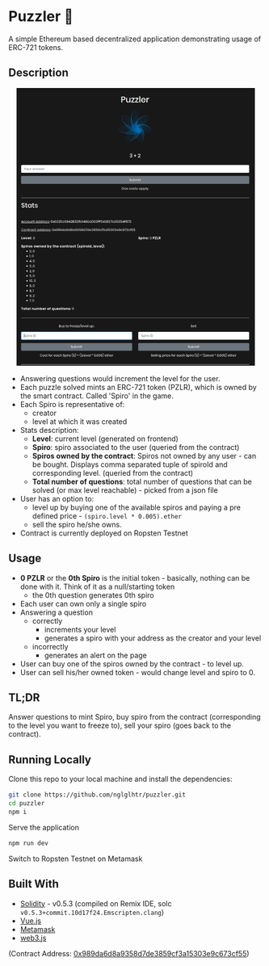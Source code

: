 # Puzzler :game_die:

A simple Ethereum based decentralized application demonstrating usage of ERC-721 tokens.

## Description

<!-- ![Puzzler](./puzzler.png) -->
<p align = center><img src="./puzzler.png" height="550" center></p>

- Answering questions would increment the level for the user.
- Each puzzle solved mints an ERC-721 token (PZLR), which is owned by the smart contract. Called 'Spiro' in the game.
- Each Spiro is representative of: 
  - creator 
  - level at which it was created
- Stats description: 
  - **Level**: current level (generated on frontend)
  - **Spiro**: spiro associated to the user (queried from the contract)
  - **Spiros owned by the contract**: Spiros not owned by any user - can be bought. Displays comma separated tuple of spiroId and corresponding level. (queried from the contract)
  - **Total number of questions**: total number of questions that can be solved (or max level reachable) - picked from a json file
- User has an option to:
  - level up by buying one of the available spiros and paying a pre defined price - `(spiro.level * 0.005).ether`
  - sell the spiro he/she owns.
- Contract is currently deployed on Ropsten Testnet

## Usage

- **0 PZLR** or the **0th Spiro** is the initial token - basically, nothing can be done with it. Think of it as a null/starting token
  - the 0th question generates 0th spiro
- Each user can own only a single spiro
- Answering a question 
  - correctly
    - increments your level
    - generates a spiro with your address as the creator and your level
  - incorrectly
    - generates an alert on the page
- User can buy one of the spiros owned by the contract - to level up.
- User can sell his/her owned token - would change level and spiro to 0.

## TL;DR

Answer questions to mint Spiro, buy spiro from the contract (corresponding to the level you want to freeze to), sell your spiro (goes back to the contract). 

## Running Locally

Clone this repo to your local machine and install the dependencies:

```bash
git clone https://github.com/nglglhtr/puzzler.git
cd puzzler
npm i
```
Serve the application

```bash
npm run dev
```
Switch to Ropsten Testnet on Metamask

## Built With

* [Solidity](https://solidity.readthedocs.io/en/v0.5.3/) - v0.5.3 (compiled on Remix IDE, solc `v0.5.3+commit.10d17f24.Emscripten.clang`)
* [Vue.js](https://vuejs.org/) 
* [Metamask](https://metamask.io/)
* [web3.js](https://github.com/ethereum/web3.js/)


(Contract Address: [0x989da6d8a9358d7de3859cf3a15303e9c673cf55](https://ropsten.etherscan.io/token/0x989da6d8a9358d7de3859cf3a15303e9c673cf55))
